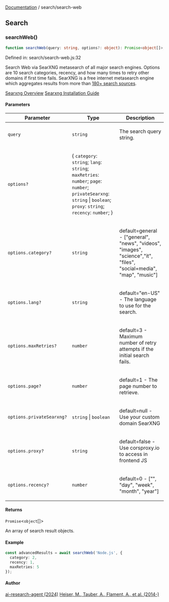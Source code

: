 [Documentation](../modules.md) / search/search-web

## Search

### searchWeb()

```ts
function searchWeb(query: string, options?: object): Promise<object[]>;
```

Defined in: search/search-web.js:32

Search Web via SearXNG metasearch of all major search engines.
Options are 10 search categories, recency, and how many
times to retry other domains if first time fails.
SearXNG is a free internet metasearch engine which aggregates results from
 more than [180+ search sources](https://docs.searxng.org/user/configured_engines.html).

[Searxng Overview](https://medium.com/@elmo92/search-in-peace-with-searxng-an-alternative-search-engine-that-keeps-your-searches-private-accd8cddd6fc)
[Searxng Installation Guide](https://github.com/searxng/searxng-docker/tree/master)

#### Parameters

<table>
<thead>
<tr>
<th>Parameter</th>
<th>Type</th>
<th>Description</th>
</tr>
</thead>
<tbody>
<tr>
<td>

`query`

</td>
<td>

`string`

</td>
<td>

The search query string.

</td>
</tr>
<tr>
<td>

`options?`

</td>
<td>

\{ `category`: `string`; `lang`: `string`; `maxRetries`: `number`; `page`: `number`; `privateSearxng`: `string` \| `boolean`; `proxy`: `string`; `recency`: `number`; \}

</td>
<td>

</td>
</tr>
<tr>
<td>

`options.category?`

</td>
<td>

`string`

</td>
<td>

default=general - ["general", "news", "videos", "images",
 "science","it", "files", "social+media",  "map", "music"]

</td>
</tr>
<tr>
<td>

`options.lang?`

</td>
<td>

`string`

</td>
<td>

default="en-US" - The language to use for the search.

</td>
</tr>
<tr>
<td>

`options.maxRetries?`

</td>
<td>

`number`

</td>
<td>

default=3 - Maximum number of retry attempts if the initial search fails.

</td>
</tr>
<tr>
<td>

`options.page?`

</td>
<td>

`number`

</td>
<td>

default=1 - The page number to retrieve.

</td>
</tr>
<tr>
<td>

`options.privateSearxng?`

</td>
<td>

`string` \| `boolean`

</td>
<td>

default=null - Use your custom domain SearXNG

</td>
</tr>
<tr>
<td>

`options.proxy?`

</td>
<td>

`string`

</td>
<td>

default=false - Use corsproxy.io to access in frontend JS

</td>
</tr>
<tr>
<td>

`options.recency?`

</td>
<td>

`number`

</td>
<td>

default=0 - ["", "day", "week", "month", "year"]

</td>
</tr>
</tbody>
</table>

#### Returns

`Promise`&lt;`object`[]&gt;

An array of search result objects.

#### Example

```ts
const advancedResults = await searchWeb('Node.js', {
  category: 2,
  recency: 1,
  maxRetries: 5
});
```

#### Author

[ai-research-agent (2024)](https://airesearch.js.org)
[Heiser, M., Tauber, A., Flament, A., et al. (2014-)](https://github.com/searxng/searxng/graphs/contributors)
